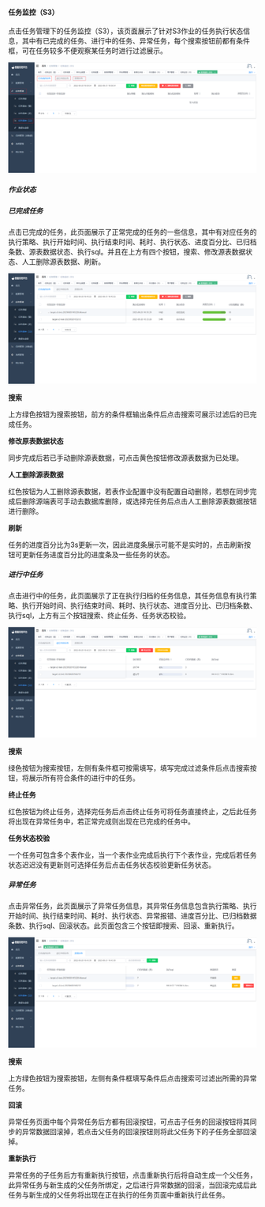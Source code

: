 

#### 		任务监控（S3）

​	点击任务管理下的任务监控（S3），该页面展示了针对S3作业的任务执行状态信息，其中有已完成的任务、进行中的任务、异常任务，每个搜索按钮前都有条件框，可在任务较多不便观察某任务时进行过滤展示。

![image-20230620161115219](../../../images/whalealDataImages/image-20230620161115219.png)

##### 			作业状态

##### 					已完成任务

​	点击已完成的任务，此页面展示了正常完成的任务的一些信息，其中有对应任务的执行策略、执行开始时间、执行结束时间、耗时、执行状态、进度百分比、已归档条数、源表数据状态、执行sql。并且在上方有四个按钮，搜索、修改源表数据状态、人工删除源表数据、刷新。

![image-20230620164039744](../../../images/whalealDataImages/image-20230620164039744.png)

**搜索**

​	上方绿色按钮为搜索按钮，前方的条件框输出条件后点击搜索可展示过滤后的已完成任务。

**修改原表数据状态**

​	同步完成后若已手动删除源表数据，可点击黄色按钮修改源表数据为已处理。

**人工删除源表数据**

​	红色按钮为人工删除源表数据，若表作业配置中没有配置自动删除，若想在同步完成后删除源端表可手动去数据库删除，或选择完任务后点击人工删除源表数据按钮进行删除。

**刷新**

​	任务的进度百分比为3s更新一次，因此进度条展示可能不是实时的，点击刷新按钮可更新任务进度百分比的进度条及一些任务的状态。

##### 					进行中任务

​	点击进行中的任务，此页面展示了正在执行归档的任务信息，其任务信息有执行策略、执行开始时间、执行结束时间、耗时、执行状态、进度百分比、已归档条数、执行sql，上方有三个按钮搜索、终止任务、任务状态校验。

![image-20230620164238193](../../../images/whalealDataImages/image-20230620164238193.png)

**搜索**

​	绿色按钮为搜索按钮，左侧有条件框可按需填写，填写完成过滤条件后点击搜索按钮，将展示所有符合条件的进行中的任务。

**终止任务**

​	红色按钮为终止任务，选择完任务后点击终止任务可将任务直接终止，之后此任务将出现在异常任务中，若正常完成则出现在已完成的任务中。

**任务状态校验**

​	一个任务可包含多个表作业，当一个表作业完成后执行下个表作业，完成后若任务状态迟迟没有更新则可选择任务后点击任务状态校验更新任务状态。

##### 					异常任务

​	点击异常任务，此页面展示了异常任务信息，其异常任务信息包含执行策略、执行开始时间、执行结束时间、耗时、执行状态、异常报错、进度百分比、已归档数据条数、执行sql、回滚状态。此页面包含三个按钮即搜索、回滚、重新执行。

![image-20230620164349940](../../../images/whalealDataImages/image-20230620164349940.png)

**搜索**

​	上方绿色按钮为搜索按钮，左侧有条件框填写条件后点击搜索可过滤出所需的异常任务。

**回滚**

​	异常任务页面中每个异常任务后方都有回滚按钮，可点击子任务的回滚按钮将其同步的异常数据回滚掉，若点击父任务的回滚按钮则将此父任务下的子任务全部回滚掉。

**重新执行**

​	异常任务的子任务后方有重新执行按钮，点击重新执行后将自动生成一个父任务，此异常任务与新生成的父任务所绑定，之后进行异常数据的回滚，当回滚完成后此任务与新生成的父任务将出现在正在执行的任务页面中重新执行此任务。

